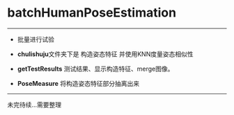 # batchHumanPoseEstimation

----

+ 批量进行试验

+ **chulishuju**文件夹下是 构造姿态特征 并使用KNN度量姿态相似性

+ **getTestResults** 测试结果、显示构造特征、merge图像。

+ **PoseMeasure** 将构造姿态特征部分抽离出来

----


未完待续...需要整理